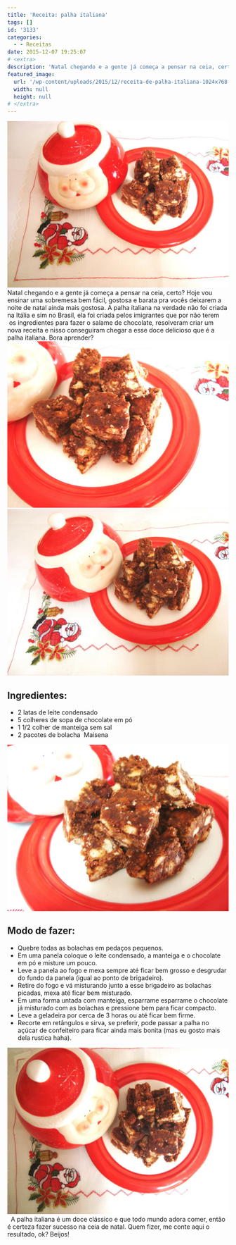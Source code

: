 ```yaml
---
title: 'Receita: palha italiana'
tags: []
id: '3133'
categories:
  - - Receitas
date: 2015-12-07 19:25:07
# <extra>
description: 'Natal chegando e a gente já começa a pensar na ceia, certo? Hoje vou ensinar uma sobremesa bem fácil, gostosa e barata pra vocês deixarem a noite de natal ainda mais gostosa. A palha italiana na verdade não foi criada na Itália e sim no Brasil, ela foi criada pelos imigrantes que por não terem  os ingredientes para fazer o salame de chocolate, resolveram criar um nova receita e nisso conseguiram chegar a esse doce delicioso que é a palha italiana. Bora aprender? Ingredientes: 2 latas de leite condensado 5 colheres de sopa de chocolate em pó 1 1/2 colher de manteiga sem sal 2 pacotes de bolacha  Maisena Modo de fazer: Quebre todas as bolachas em pedaços pequenos. Em uma panela coloque o leite condensado, a manteiga e o chocolate em pó e misture um pouco. Leve a panela &hellip;'
featured_image: 
  url: '/wp-content/uploads/2015/12/receita-de-palha-italiana-1024x768.jpg'
  width: null
  height: null
# </extra>
---
```


[![receita - palha italiana](/wp-content/uploads/2015/12/receita-de-palha-italiana-1024x768.jpg)](/wp-content/uploads/2015/12/receita-de-palha-italiana.jpg) Natal chegando e a gente já começa a pensar na ceia, certo? Hoje vou ensinar uma sobremesa bem fácil, gostosa e barata pra vocês deixarem a noite de natal ainda mais gostosa. A palha italiana na verdade não foi criada na Itália e sim no Brasil, ela foi criada pelos imigrantes que por não terem  os ingredientes para fazer o salame de chocolate, resolveram criar um nova receita e nisso conseguiram chegar a esse doce delicioso que é a palha italiana. Bora aprender? [![receita de palha italiana ](/wp-content/uploads/2015/12/receita-palha-italiana-1024x768.jpg)](/wp-content/uploads/2015/12/receita-palha-italiana.jpg) [![receita palha italiana - como fazer](/wp-content/uploads/2015/12/palha-italiana-como-fazer-1024x768.jpg)](/wp-content/uploads/2015/12/palha-italiana-como-fazer.jpg)

## Ingredientes:

*   2 latas de leite condensado
*   5 colheres de sopa de chocolate em pó
*   1 1/2 colher de manteiga sem sal
*   2 pacotes de bolacha  Maisena

[![como fazer - palha italiana - receita](/wp-content/uploads/2015/12/como-fazer-palha-italiana-1024x768.jpg)](/wp-content/uploads/2015/12/como-fazer-palha-italiana.jpg)

## Modo de fazer:

*   Quebre todas as bolachas em pedaços pequenos.
*   Em uma panela coloque o leite condensado, a manteiga e o chocolate em pó e misture um pouco.
*   Leve a panela ao fogo e mexa sempre até ficar bem grosso e desgrudar do fundo da panela (igual ao ponto de brigadeiro).
*   Retire do fogo e vá misturando junto a esse brigadeiro as bolachas picadas, mexa até ficar bem misturado.
*   Em uma forma untada com manteiga, esparrame esparrame o chocolate já misturado com as bolachas e pressione bem para ficar compacto.
*   Leve a geladeira por cerca de 3 horas ou até ficar bem firme.
*   Recorte em retângulos e sirva, se preferir, pode passar a palha no açúcar de confeiteiro para ficar ainda mais bonita (mas eu gosto mais dela rustica haha).

[![receita de palha italiana - como fazer](/wp-content/uploads/2015/12/como-fazer-palha-italiana-receita-1024x768.jpg)](/wp-content/uploads/2015/12/como-fazer-palha-italiana-receita.jpg)   A palha italiana é um doce clássico e que todo mundo adora comer, então é certeza fazer sucesso na ceia de natal. Quem fizer, me conte aqui o resultado, ok? Beijos!
